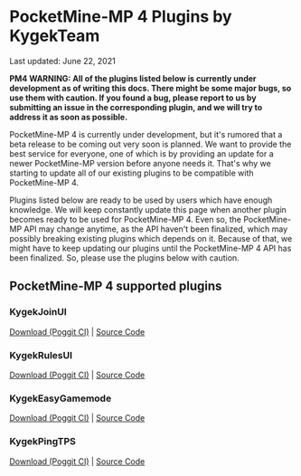 # PocketMine-MP 4 Plugins by KygekTeam

Last updated: June 22, 2021

**PM4 WARNING: All of the plugins listed below is currently under development as of writing this docs. There might be some major bugs, so use them with caution. If you found a bug, please report to us by submitting an issue in the corresponding plugin, and we will try to address it as soon as possible.**

PocketMine-MP 4 is currently under development, but it's rumored that a beta release to be coming out very soon is planned. We want to provide the best service for everyone, one of which is by providing an update for a newer PocketMine-MP version before anyone needs it. That's why we starting to update all of our existing plugins to be compatible with PocketMine-MP 4.

Plugins listed below are ready to be used by users which have enough knowledge. We will keep constantly update this page when another plugin becomes ready to be used for PocketMine-MP 4. Even so, the PocketMine-MP API may change anytime, as the API haven't been finalized, which may possibly breaking existing plugins which depends on it. Because of that, we might have to keep updating our plugins until the PocketMine-MP 4 API has been finalized. So, please use the plugins below with caution.

## PocketMine-MP 4 supported plugins

### KygekJoinUI
[Download (Poggit CI)](https://poggit.pmmp.io/ci/KygekTeam/KygekJoinUI/~) | [Source Code](https://github.com/KygekTeam/KygekJoinUI/tree/pm4)

### KygekRulesUI
[Download (Poggit CI)](https://poggit.pmmp.io/ci/KygekTeam/KygekRulesUI/~) | [Source Code](https://github.com/KygekTeam/KygekRulesUI/tree/pm4)

### KygekEasyGamemode
[Download (Poggit CI)](https://poggit.pmmp.io/ci/KygekTeam/KygekEasyGamemode/~) | [Source Code](https://github.com/KygekTeam/KygekEasyGamemode/tree/pm4)

### KygekPingTPS
[Download (Poggit CI)](https://poggit.pmmp.io/ci/KygekTeam/KygekPingTPS/~) | [Source Code](https://github.com/KygekTeam/KygekPingTPS/tree/pm4)
